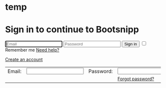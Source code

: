 # temp
<div class="container">
    <div class="row">
        <div class="col-sm-6 col-md-4 col-md-offset-4">
            <h1 class="text-center login-title">Sign in to continue to Bootsnipp</h1>
            <div class="account-wall">
                <img class="profile-img" src="https://lh5.googleusercontent.com/-b0-k99FZlyE/AAAAAAAAAAI/AAAAAAAAAAA/eu7opA4byxI/photo.jpg?sz=120"
                    alt="">
                <form class="form-signin">
                <input type="text" class="form-control" placeholder="Email" required autofocus>
                <input type="password" class="form-control" placeholder="Password" required>
                <button class="btn btn-lg btn-primary btn-block" type="submit">
                    Sign in</button>
                <label class="checkbox pull-left">
                    <input type="checkbox" value="remember-me">
                    Remember me
                </label>
                <a href="#" class="pull-right need-help">Need help? </a><span class="clearfix"></span>
                </form>
            </div>
            <a href="#" class="text-center new-account">Create an account </a>
        </div>
    </div>
</div>



<form action='' method='POST'><table>
						<tr>
		                 	<td>
		              			<div>
		       		 				<label>Email:</label>
              		 			</div>
					 		</td>
		         			<td>
		                 		<div>
		                  			<input type='email' id='login_email' value=''/><br>
						         	<div id='login_email_errorloc' class='error_strings'></div>
		               			</div>
		  					</td>
		                 	<td>
		        				<div>
		  		 					<label>Password:</label>
			              		 </div>
		                 	</td>
		                 	<td>
		                 		<div>
			                 		 <input type='password' id='login_password' class=''></input>
									 <div id='login_password_errorloc' class='error_strings'></div>
		                 	    </div>
		                 	</td>
							<td>
								<input type='submit' value='Sign in' id='signin' class='loginButton' onclick='Register.processLogin();return false;'>
						 	</td>
		                </tr>
						<tr>
							<td>
							</td>
							<td>
							</td>
							<td>
							</td>
							<td>
						 		<a href='p/reset.php' style='font-size:14px;'>Forgot password?</a>
						 	</td>
						 	<td>
							</td>
						</tr>
					</table></form>

